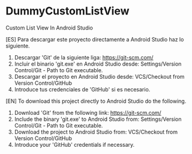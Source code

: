 # DummyCustomListView

Custom List View In Android Studio

[ES] Para descargar este proyecto directamente a Android Studio haz lo siguiente.

1. Descargar 'Git' de la siguiente liga: https://git-scm.com/
2. Incluir el binario 'git.exe' en Android Studio desde: Settings/Version Control/Git - Path to Git executable.
3. Descargar el proyecto en Android Studio desde: VCS/Checkout from Version Control/GitHub
4. Introduce tus credenciales de 'GitHub' si es necesario.

[EN] To download this project directly to Android Studio do the following.

1. Download 'Git' from the following link: https://git-scm.com/
2. Include the binary 'git.exe' to Android Studio from: Settings/Version Control/Git - Path to Git executable.
3. Download the project to Android Studio from: VCS/Checkout from Version Control/GitHub
4. Introduce your 'GitHub' credentials if necessary.
